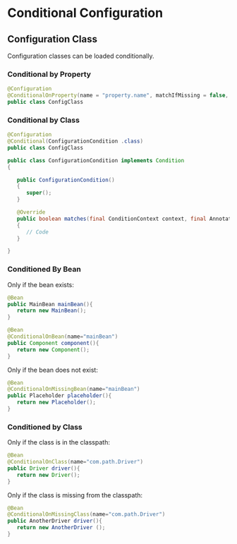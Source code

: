 # Conditional Configuration

## Configuration Class

Configuration classes can be loaded conditionally.

### Conditional by Property

```java
@Configuration
@ConditionalOnProperty(name = "property.name", matchIfMissing = false, havingValue = "true")
public class ConfigClass
```

### Conditional by Class

```java
@Configuration
@Conditional(ConfigurationCondition .class)
public class ConfigClass
```

```java
public class ConfigurationCondition implements Condition
{

   public ConfigurationCondition()
   {
      super();
   }

   @Override
   public boolean matches(final ConditionContext context, final AnnotatedTypeMetadata metadata)
   {
      // Code
   }

}
```



### Conditioned By Bean

Only if the bean exists:

```java
@Bean
public MainBean mainBean(){
   return new MainBean();
}

@Bean
@ConditionalOnBean(name="mainBean")
public Component component(){
   return new Component();
}
```

Only if the bean does not exist:

```java
@Bean
@ConditionalOnMissingBean(name="mainBean")
public Placeholder placeholder(){
   return new Placeholder();
}
```

### Conditioned by Class

Only if the class is in the classpath:

```java
@Bean
@ConditionalOnClass(name="com.path.Driver")
public Driver driver(){
   return new Driver();
}
```

Only if the class is missing from the classpath:

```java
@Bean
@ConditionalOnMissingClass(name="com.path.Driver")
public AnotherDriver driver(){
   return new AnotherDriver ();
}
```




